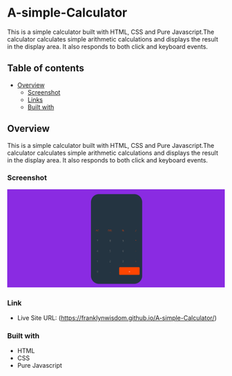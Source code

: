 # A-simple-Calculator

This is a simple calculator built with HTML, CSS and Pure Javascript.The calculator calculates simple arithmetic calculations and displays the result in the display area. It also responds to both click and keyboard events.

## Table of contents

- [Overview](#overview)
  - [Screenshot](#screenshot)
  - [Links](#links)
  - [Built with](#built-with)

## Overview
This is a simple calculator built with HTML, CSS and Pure Javascript.The calculator calculates simple arithmetic calculations and displays the result in the display area. It also responds to both click and keyboard events.

### Screenshot

![](Simple%20calculator%20screenshot.png)

### Link
- Live Site URL: (https://franklynwisdom.github.io/A-simple-Calculator/)

### Built with

- HTML
- CSS
- Pure Javascript
